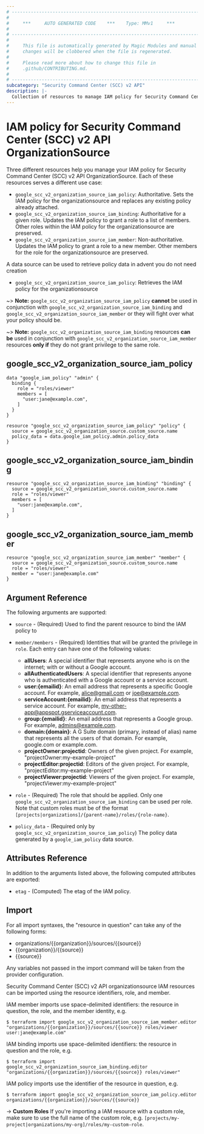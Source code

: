 ```yaml
---
# ----------------------------------------------------------------------------
#
#     ***     AUTO GENERATED CODE    ***    Type: MMv1     ***
#
# ----------------------------------------------------------------------------
#
#     This file is automatically generated by Magic Modules and manual
#     changes will be clobbered when the file is regenerated.
#
#     Please read more about how to change this file in
#     .github/CONTRIBUTING.md.
#
# ----------------------------------------------------------------------------
subcategory: "Security Command Center (SCC) v2 API"
description: |-
  Collection of resources to manage IAM policy for Security Command Center (SCC) v2 API OrganizationSource
---
```


# IAM policy for Security Command Center (SCC) v2 API OrganizationSource
Three different resources help you manage your IAM policy for Security Command Center (SCC) v2 API OrganizationSource. Each of these resources serves a different use case:

* `google_scc_v2_organization_source_iam_policy`: Authoritative. Sets the IAM policy for the organizationsource and replaces any existing policy already attached.
* `google_scc_v2_organization_source_iam_binding`: Authoritative for a given role. Updates the IAM policy to grant a role to a list of members. Other roles within the IAM policy for the organizationsource are preserved.
* `google_scc_v2_organization_source_iam_member`: Non-authoritative. Updates the IAM policy to grant a role to a new member. Other members for the role for the organizationsource are preserved.

A data source can be used to retrieve policy data in advent you do not need creation

* `google_scc_v2_organization_source_iam_policy`: Retrieves the IAM policy for the organizationsource

~> **Note:** `google_scc_v2_organization_source_iam_policy` **cannot** be used in conjunction with `google_scc_v2_organization_source_iam_binding` and `google_scc_v2_organization_source_iam_member` or they will fight over what your policy should be.

~> **Note:** `google_scc_v2_organization_source_iam_binding` resources **can be** used in conjunction with `google_scc_v2_organization_source_iam_member` resources **only if** they do not grant privilege to the same role.



## google_scc_v2_organization_source_iam_policy

```hcl
data "google_iam_policy" "admin" {
  binding {
    role = "roles/viewer"
    members = [
      "user:jane@example.com",
    ]
  }
}

resource "google_scc_v2_organization_source_iam_policy" "policy" {
  source = google_scc_v2_organization_source.custom_source.name
  policy_data = data.google_iam_policy.admin.policy_data
}
```

## google_scc_v2_organization_source_iam_binding

```hcl
resource "google_scc_v2_organization_source_iam_binding" "binding" {
  source = google_scc_v2_organization_source.custom_source.name
  role = "roles/viewer"
  members = [
    "user:jane@example.com",
  ]
}
```

## google_scc_v2_organization_source_iam_member

```hcl
resource "google_scc_v2_organization_source_iam_member" "member" {
  source = google_scc_v2_organization_source.custom_source.name
  role = "roles/viewer"
  member = "user:jane@example.com"
}
```


## Argument Reference

The following arguments are supported:

* `source` - (Required) Used to find the parent resource to bind the IAM policy to

* `member/members` - (Required) Identities that will be granted the privilege in `role`.
  Each entry can have one of the following values:
  * **allUsers**: A special identifier that represents anyone who is on the internet; with or without a Google account.
  * **allAuthenticatedUsers**: A special identifier that represents anyone who is authenticated with a Google account or a service account.
  * **user:{emailid}**: An email address that represents a specific Google account. For example, alice@gmail.com or joe@example.com.
  * **serviceAccount:{emailid}**: An email address that represents a service account. For example, my-other-app@appspot.gserviceaccount.com.
  * **group:{emailid}**: An email address that represents a Google group. For example, admins@example.com.
  * **domain:{domain}**: A G Suite domain (primary, instead of alias) name that represents all the users of that domain. For example, google.com or example.com.
  * **projectOwner:projectid**: Owners of the given project. For example, "projectOwner:my-example-project"
  * **projectEditor:projectid**: Editors of the given project. For example, "projectEditor:my-example-project"
  * **projectViewer:projectid**: Viewers of the given project. For example, "projectViewer:my-example-project"

* `role` - (Required) The role that should be applied. Only one
    `google_scc_v2_organization_source_iam_binding` can be used per role. Note that custom roles must be of the format
    `[projects|organizations]/{parent-name}/roles/{role-name}`.

* `policy_data` - (Required only by `google_scc_v2_organization_source_iam_policy`) The policy data generated by
  a `google_iam_policy` data source.

## Attributes Reference

In addition to the arguments listed above, the following computed attributes are
exported:

* `etag` - (Computed) The etag of the IAM policy.

## Import

For all import syntaxes, the "resource in question" can take any of the following forms:

* organizations/{{organization}}/sources/{{source}}
* {{organization}}/{{source}}
* {{source}}

Any variables not passed in the import command will be taken from the provider configuration.

Security Command Center (SCC) v2 API organizationsource IAM resources can be imported using the resource identifiers, role, and member.

IAM member imports use space-delimited identifiers: the resource in question, the role, and the member identity, e.g.
```
$ terraform import google_scc_v2_organization_source_iam_member.editor "organizations/{{organization}}/sources/{{source}} roles/viewer user:jane@example.com"
```

IAM binding imports use space-delimited identifiers: the resource in question and the role, e.g.
```
$ terraform import google_scc_v2_organization_source_iam_binding.editor "organizations/{{organization}}/sources/{{source}} roles/viewer"
```

IAM policy imports use the identifier of the resource in question, e.g.
```
$ terraform import google_scc_v2_organization_source_iam_policy.editor organizations/{{organization}}/sources/{{source}}
```

-> **Custom Roles** If you're importing a IAM resource with a custom role, make sure to use the
 full name of the custom role, e.g. `[projects/my-project|organizations/my-org]/roles/my-custom-role`.
